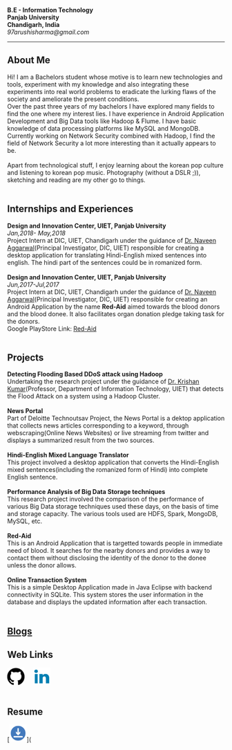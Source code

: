 **B.E - Information Technology**<br>
**Panjab University**<br>
**Chandigarh, India**<br>
_97arushisharma@gmail.com_
<hr>

## About Me
Hi! I am a Bachelors student whose motive is to learn new technologies and tools, experiment with my knowledge and also integrating these experiments into real world problems to eradicate the lurking flaws of the society and ameliorate the present conditions.<br>
Over the past three years of my bachelors I have explored many fields to find the one where my interest lies. I have experience in Android Application Development and Big Data tools like Hadoop & Flume. I have basic knowledge of data processing platforms like MySQL and MongoDB.<br>
Currently working on Network Security combined with Hadoop, I find the field of Network Security a lot more interesting than it actually appears to be.<br><br>
Apart from technological stuff, I enjoy learning about the korean pop culture and listening to korean pop music. Photography
(without a DSLR ;)), sketching and reading are my other go to things.<br><br>
## Internships and Experiences
**Design and Innovation Center, UIET, Panjab University**<br>
_Jan,2018- May,2018_<br>
Project Intern at DIC, UIET, Chandigarh under the guidance of [Dr. Naveen Aggarwal](http://uiet.puchd.ac.in/faculty2018/cvs%20of%20CSE/NaveenAggarwal.pdf)(Principal Investigator, DIC, UIET) responsible for creating a desktop application for translating Hindi-English mixed sentences into english. The hindi part of the sentences could be in romanized form.<br><br>
**Design and Innovation Center, UIET, Panjab University**<br>
_Jun,2017-Jul,2017_<br>
Project Intern at DIC, UIET, Chandigarh under the guidance of [Dr. Naveen Aggarwal](http://uiet.puchd.ac.in/faculty2018/cvs%20of%20CSE/NaveenAggarwal.pdf)(Principal Investigator, DIC, UIET) responsible for creating an Android Application by the name **Red-Aid** aimed towards the blood donors and the blood donee. It also facilitates organ donation pledge taking task for the donors.<br>
Google PlayStore Link: [Red-Aid](https://play.google.com/store/apps/details?id=com.DIC.RedAid.Application)<br><br>
## Projects
**Detecting Flooding Based DDoS attack using Hadoop**<br>
Undertaking the research project under the guidance of [Dr. Krishan Kumar](http://uiet.puchd.ac.in/faculty2018/cvs%20of%20IT/Dr_Krishan.pdf)(Professor, Department of Information Technology, UIET) that detects the Flood Attack on a system using a Hadoop Cluster.<br><br>
**News Portal**<br>
Part of Deloitte Technoutsav Project, the News Portal is a dektop application that collects news articles corresponding to a keyword, through webscraping(Online News Websites) or live streaming from twitter and displays a summarized result from the two sources.<br><br>
**Hindi-English Mixed Language Translator**<br>
This project involved a desktop application that converts the Hindi-English mixed sentences(including the romanized form of Hindi) into complete English sentence.<br><br>
**Performance Analysis of Big Data Storage techniques**<br>
This research project involved the comparison of the performance of various Big Data storage techniques used these days, on the basis of time and storage capacity. The various tools used are HDFS, Spark, MongoDB, MySQL, etc.<br><br>
**Red-Aid**<br>
This is an Android Application that is targetted towards people in immediate need of blood. It searches for the nearby donors and provides a way to contact them without disclosing the identity of the donor to the donee unless the donor allows.<br><br>
**Online Transaction System**<br>
This is a simple Desktop Application made in Java Eclipse with backend connectivity in SQLite. This system stores the user information in the database and displays the updated information after each transaction.<br><br>
## [Blogs](BLOG.md)
## Web Links
[<img src="git.svg" width="40" height="40">](https://github.com/97arushisharma)&nbsp;&nbsp;&nbsp;&nbsp;
[<img src="Linkedin-icon.png" width="40" height="40">](https://linkedin.com/in/arushi-sharma-958367125/)<br><br>


## Resume
[<img src="download.png" width="40" height="40">](

